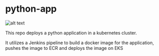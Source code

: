 # python-app
![alt text](https://lucid.app/publicSegments/view/85946820-5170-4cda-8fc4-585451ec611f/image.png)

This repo deploys a python application in a kubernetes cluster.

It utilizes a Jenkins pipeline to build a docker image for the application, pushes the image to ECR and deploys the image on EKS
